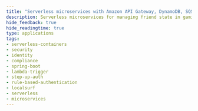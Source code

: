 ```yaml
---
title: "Serverless microservices with Amazon API Gateway, DynamoDB, SQS, and Lambda"
description: Serverless microservices for managing friend state in gaming services asynchronously deployed using Cloud Development Kit on LocalStack
hide_feedback: true
hide_readingtime: true
type: applications
tags:
- serverless-containers
- security
- identity
- compliance
- spring-boot
- lambda-trigger
- step-up-auth
- rule-based-authentication
- localsurf
- serverless
- microservices
---
```

